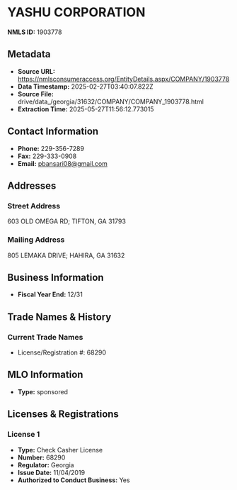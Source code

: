 # YASHU CORPORATION

**NMLS ID:** 1903778

## Metadata
- **Source URL:** https://nmlsconsumeraccess.org/EntityDetails.aspx/COMPANY/1903778
- **Data Timestamp:** 2025-02-27T03:40:07.822Z
- **Source File:** drive/data_/georgia/31632/COMPANY/COMPANY_1903778.html
- **Extraction Time:** 2025-05-27T11:56:12.773015

## Contact Information
- **Phone:** 229-356-7289
- **Fax:** 229-333-0908
- **Email:** pbansari08@gmail.com

## Addresses
### Street Address
603 OLD OMEGA RD; TIFTON, GA 31793

### Mailing Address
805 LEMAKA DRIVE; HAHIRA, GA 31632

## Business Information
- **Fiscal Year End:** 12/31

## Trade Names & History
### Current Trade Names
- License/Registration #: 68290

## MLO Information
- **Type:** sponsored

## Licenses & Registrations

### License 1
- **Type:** Check Casher License
- **Number:** 68290
- **Regulator:** Georgia
- **Issue Date:** 11/04/2019
- **Authorized to Conduct Business:** Yes
